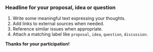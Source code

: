 ### Headline for your proposal, idea or question

  1. Write some meaningful text expressing your thoughts.
  2. Add links to external sources when needed.
  3. Reference similar issues when appropriate.
  4. Attach a matching label like `proposal`, `idea`, `question`, `discussion`.

**Thanks for your participation!**

